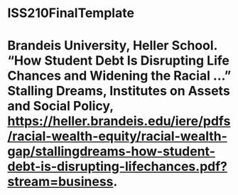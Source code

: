# ISS210FinalTemplate

# Brandeis University, Heller School. “How Student Debt Is Disrupting Life Chances and Widening the Racial ...” Stalling Dreams, Institutes on Assets and Social Policy, https://heller.brandeis.edu/iere/pdfs/racial-wealth-equity/racial-wealth-gap/stallingdreams-how-student-debt-is-disrupting-lifechances.pdf?stream=business. 
